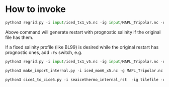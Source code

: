 # How to invoke

```python
python3 regrid.py -i input/iced_tx1_v5.nc -ig input/MAPL_Tripolar.nc -o output/iced_mom1_v5.nc -og output/MAPL_Tripolar.nc
```

Above command will generate restart with prognostic salinity if the original file has them.

If a fixed salinity profile (like BL99) is desired while the original restart has prognostic ones, add ```-fs``` switch, e.g.

```python
python3 regrid.py -i input/iced_tx1_v5.nc -ig input/MAPL_Tripolar.nc -o output/iced_mom1_v5.nc -og output/MAPL_Tripolar.nc -fs
```    
 
```python
python3 make_import_internal.py -i iced_mom6_x5.nc -g MAPL_Tripolar.nc -im seaicethermo_import_rst -in seaicethermo_internal_rst -t CF0012x6C_TM0072xTM0036-Pfafstetter.til -d yyymmdd 
```

```python
python3 cice4_to_cice6.py -i seaicethermo_internal_rst  -ig tilefile -o iced.nc -ot iced_template.nc -og MAPL_Tripolar.nc
```
